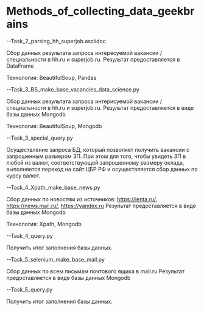 # Methods_of_collecting_data_geekbrains

--Task_2_parsing_hh_superjob.asciidoc

Сбор данных результата запроса интересуемой вакансии / специальности в hh.ru и superjob.ru.
Результат предоставляется в DataFrame

Технология: BeautifulSoup, Pandas


--Task_3_BS_make_base_vacancies_data_science.py

Сбор данных результата запроса интерисуемой вакансии / специальности в hh.ru и superjob.ru.
Результат предоставляется в виде базы данных Mongodb

Технология: BeautifulSoup, Mongodb


--Task_3_special_query.py

Осуществление запроса БД, который позволяет получить вакансии с запрошенным размером ЗП.
При этом для того, чтобы увидеть ЗП в любой из валют, соответствующей запрошенному размеру оклада,
выполняется переход на сайт ЦБР РФ и осуществляется сбор данных по курсу валют.


--Task_4_Xpath_make_base_news.py

Сбор данных по новостям из источников: https://lenta.ru/, https://news.mail.ru/, https://yandex.ru 
Результат предоставляется в виде базы данных Mongodb

Технология: Xpath, Mongodb


--Task_4_query.py

Получить итог заполнения базы данных.


--Task_5_selenium_make_base_mail.py

Сбор данных по всем письмам почтового ящика в mail.ru 
Результат предоставляется в виде базы данных Mongodb

--Task_5_query.py

Получить итог заполнения базы данных.
